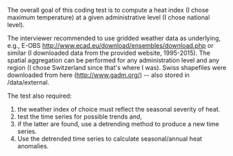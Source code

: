 The overall goal of this coding test is to compute a heat index (I chose maximum temperature)
at a given administrative level (I chose national level).

The interviewer recommended to use gridded weather data as underlying,
e.g., E-OBS http://www.ecad.eu/download/ensembles/download.php or similar (I downloaded data from the provided website, 1995-2015).
The spatial aggregation can be performed for any administration level and any region (I chose Switzerland since that's where I was).
Swiss shapefiles were downloaded from here (http://www.gadm.org/) -- also stored in /data/external.

The test also required:
1) the weather index of choice must reflect the seasonal severity of heat.
2) test the time series for possible trends and,
3) if the latter are found, use a detrending method to produce a new time series.
4) Use the detrended time series to calculate seasonal/annual heat anomalies.
